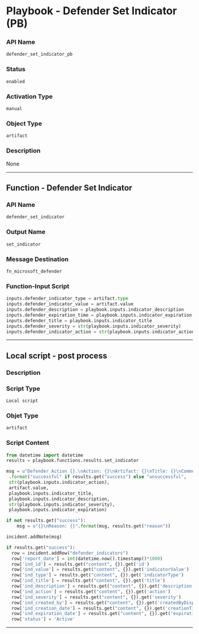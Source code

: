 <!--
    DO NOT MANUALLY EDIT THIS FILE
    THIS FILE IS AUTOMATICALLY GENERATED WITH resilient-sdk codegen
    Generated with resilient-sdk v49.0.4368
-->

# Playbook - Defender Set Indicator (PB)

### API Name
`defender_set_indicator_pb`

### Status
`enabled`

### Activation Type
`manual`

### Object Type
`artifact`

### Description
None


---
## Function - Defender Set Indicator

### API Name
`defender_set_indicator`

### Output Name
`set_indicator`

### Message Destination
`fn_microsoft_defender`

### Function-Input Script
```python
inputs.defender_indicator_type = artifact.type
inputs.defender_indicator_value = artifact.value
inputs.defender_description = playbook.inputs.indicator_description
inputs.defender_expiration_time = playbook.inputs.indicator_expiration
inputs.defender_title = playbook.inputs.indicator_title
inputs.defender_severity = str(playbook.inputs.indicator_severity)
inputs.defender_indicator_action = str(playbook.inputs.indicator_action)
```

---

## Local script - post process

### Description


### Script Type
`Local script`

### Objet Type
`artifact`

### Script Content
```python
from datetime import datetime
results = playbook.functions.results.set_indicator

msg = u"Defender Action {}.\nAction: {}\nArtifact: {}\nTitle: {}\nComment: {}\nSeverity: {}\nExpiration: {}"\
 .format("successful" if results.get("success") else "unsuccessful",
 str(playbook.inputs.indicator_action),
 artifact.value,
 playbook.inputs.indicator_title,
 playbook.inputs.indicator_description,
 str(playbook.inputs.indicator_severity),
 playbook.inputs.indicator_expiration)

if not results.get("success"):
    msg = u"{}\nReason: {}".format(msg, results.get("reason"))

incident.addNote(msg)

if results.get("success"):
  row = incident.addRow("defender_indicators")
  row['report_date'] = int(datetime.now().timestamp()*1000)
  row['ind_id'] = results.get("content", {}).get('id')
  row['ind_value'] = results.get("content", {}).get('indicatorValue')
  row['ind_type'] = results.get("content", {}).get('indicatorType')
  row['ind_title'] = results.get("content", {}).get('title')
  row['ind_description'] = results.get("content", {}).get('description')
  row['ind_action'] = results.get("content", {}).get('action')
  row['ind_severity'] = results.get("content", {}).get('severity')
  row['ind_created_by'] = results.get("content", {}).get('createdByDisplayName')
  row['ind_creation_date'] = results.get("content", {}).get('creationTimeDateTimeUtc_ts')
  row['ind_expiration_date'] = results.get("content", {}).get('expirationTime_ts')
  row['status'] = 'Active'
```

---

